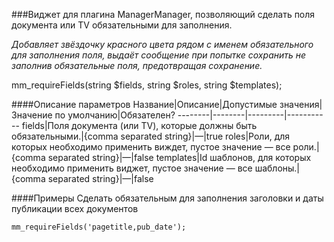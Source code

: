 ###Виджет для плагина ManagerManager, позволяющий сделать поля документа или TV обязательными для заполнения. 

*Добавляет звёздочку красного цвета рядом с именем обязательного для заполнения поля, выдаёт сообщение при попытке сохранить не заполнив обязательные поля, предотвращая сохранение.*

mm_requireFields(string $fields, string $roles, string $templates);

####Описание параметров
Название|Описание|Допустимые значения|Значение по умолчанию|Обязателен?
--------|--------|---------|-----------
fields|Поля документа (или TV), которые должны быть обязательными.|{comma separated string}|—|true
roles|Роли, для которых необходимо применить виждет, пустое значение — все роли.|{comma separated string}|—|false
templates|Id шаблонов, для которых необходимо применить виджет, пустое значение — все шаблоны.|{comma separated string}|—|false

####Примеры
Сделать обязательным для заполнения заголовки и даты публикации всех документов
	
	mm_requireFields('pagetitle,pub_date');




